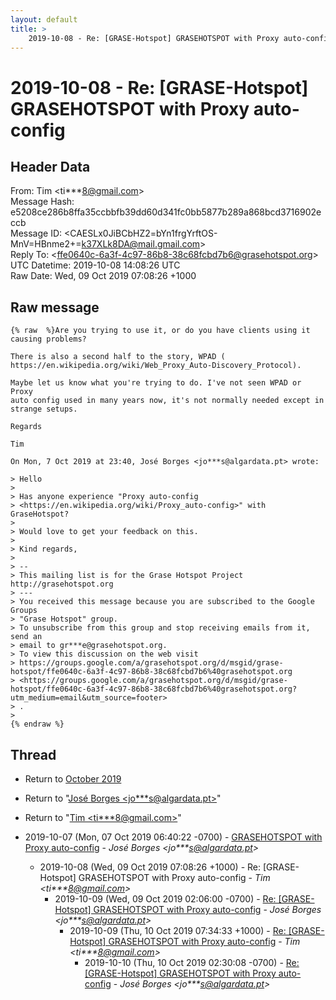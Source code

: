 ```yaml
---
layout: default
title: >
    2019-10-08 - Re: [GRASE-Hotspot] GRASEHOTSPOT with Proxy auto-config
---
```


# 2019-10-08 - Re: [GRASE-Hotspot] GRASEHOTSPOT with Proxy auto-config

## Header Data

From: Tim \<ti***8@gmail.com\><br>
Message Hash: e5208ce286b8ffa35ccbbfb39dd60d341fc0bb5877b289a868bcd3716902eccb<br>
Message ID: \<CAESLx0JiBCbHZ2=bYn1frgYrftOS-MnV=HBnme2+=k37XLk8DA@mail.gmail.com\><br>
Reply To: \<ffe0640c-6a3f-4c97-86b8-38c68fcbd7b6@grasehotspot.org\><br>
UTC Datetime: 2019-10-08 14:08:26 UTC<br>
Raw Date: Wed, 09 Oct 2019 07:08:26 +1000<br>

## Raw message

```
{% raw  %}Are you trying to use it, or do you have clients using it causing problems?

There is also a second half to the story, WPAD (
https://en.wikipedia.org/wiki/Web_Proxy_Auto-Discovery_Protocol).

Maybe let us know what you're trying to do. I've not seen WPAD or Proxy
auto config used in many years now, it's not normally needed except in
strange setups.

Regards

Tim

On Mon, 7 Oct 2019 at 23:40, José Borges <jo***s@algardata.pt> wrote:

> Hello
>
> Has anyone experience "Proxy auto-config
> <https://en.wikipedia.org/wiki/Proxy_auto-config>" with GraseHotspot?
>
> Would love to get your feedback on this.
>
> Kind regards,
>
> --
> This mailing list is for the Grase Hotspot Project http://grasehotspot.org
> ---
> You received this message because you are subscribed to the Google Groups
> "Grase Hotspot" group.
> To unsubscribe from this group and stop receiving emails from it, send an
> email to gr***e@grasehotspot.org.
> To view this discussion on the web visit
> https://groups.google.com/a/grasehotspot.org/d/msgid/grase-hotspot/ffe0640c-6a3f-4c97-86b8-38c68fcbd7b6%40grasehotspot.org
> <https://groups.google.com/a/grasehotspot.org/d/msgid/grase-hotspot/ffe0640c-6a3f-4c97-86b8-38c68fcbd7b6%40grasehotspot.org?utm_medium=email&utm_source=footer>
> .
>
{% endraw %}
```

## Thread

+ Return to [October 2019](/archive/2019/10)

+ Return to "[José Borges <jo***s<span>@</span>algardata.pt>](/authors/jo___s_at_algardata_pt)"
+ Return to "[Tim <ti***8<span>@</span>gmail.com>](/authors/ti___8_at_gmail_com)"

+ 2019-10-07 (Mon, 07 Oct 2019 06:40:22 -0700) - [GRASEHOTSPOT with Proxy auto-config](/archive/2019/10/b3fb9c2bb30f20d7f064d9ba4c6ec99ca21760ec975b58cd29cd3fac8e5c559b) - _José Borges \<jo***s@algardata.pt\>_
  + 2019-10-08 (Wed, 09 Oct 2019 07:08:26 +1000) - Re: [GRASE-Hotspot] GRASEHOTSPOT with Proxy auto-config - _Tim \<ti***8@gmail.com\>_
    + 2019-10-09 (Wed, 09 Oct 2019 02:06:00 -0700) - [Re: [GRASE-Hotspot] GRASEHOTSPOT with Proxy auto-config](/archive/2019/10/e7138c057e9ed7eb1da4b5a23896314db83097ce5099ed0e73ec1f9251bf0690) - _José Borges \<jo***s@algardata.pt\>_
      + 2019-10-09 (Thu, 10 Oct 2019 07:34:33 +1000) - [Re: [GRASE-Hotspot] GRASEHOTSPOT with Proxy auto-config](/archive/2019/10/9b39508f4dbd1d042bcb29084c6ee6a9cc946a4948d5bd69dc53bc3046af2478) - _Tim \<ti***8@gmail.com\>_
        + 2019-10-10 (Thu, 10 Oct 2019 02:30:08 -0700) - [Re: [GRASE-Hotspot] GRASEHOTSPOT with Proxy auto-config](/archive/2019/10/76d8c07d352ef4dfb3bfeab6586ff5d7198d59cdd0ee49449ad10171fa87b730) - _José Borges \<jo***s@algardata.pt\>_


